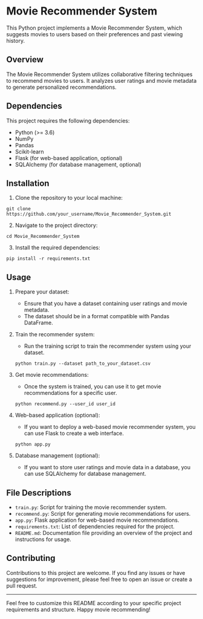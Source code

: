 # Movie Recommender System

This Python project implements a Movie Recommender System, which suggests movies to users based on their preferences and past viewing history.

## Overview

The Movie Recommender System utilizes collaborative filtering techniques to recommend movies to users. It analyzes user ratings and movie metadata to generate personalized recommendations.

## Dependencies

This project requires the following dependencies:

- Python (>= 3.6)
- NumPy
- Pandas
- Scikit-learn
- Flask (for web-based application, optional)
- SQLAlchemy (for database management, optional)

## Installation

1. Clone the repository to your local machine:

```
git clone https://github.com/your_username/Movie_Recommender_System.git
```

2. Navigate to the project directory:

```
cd Movie_Recommender_System
```

3. Install the required dependencies:

```
pip install -r requirements.txt
```

## Usage

1. Prepare your dataset:
   - Ensure that you have a dataset containing user ratings and movie metadata.
   - The dataset should be in a format compatible with Pandas DataFrame.

2. Train the recommender system:
   - Run the training script to train the recommender system using your dataset.
   ```
   python train.py --dataset path_to_your_dataset.csv
   ```

3. Get movie recommendations:
   - Once the system is trained, you can use it to get movie recommendations for a specific user.
   ```
   python recommend.py --user_id user_id
   ```

4. Web-based application (optional):
   - If you want to deploy a web-based movie recommender system, you can use Flask to create a web interface.
   ```
   python app.py
   ```

5. Database management (optional):
   - If you want to store user ratings and movie data in a database, you can use SQLAlchemy for database management.

## File Descriptions

- `train.py`: Script for training the movie recommender system.
- `recommend.py`: Script for generating movie recommendations for users.
- `app.py`: Flask application for web-based movie recommendations.
- `requirements.txt`: List of dependencies required for the project.
- `README.md`: Documentation file providing an overview of the project and instructions for usage.

## Contributing

Contributions to this project are welcome. If you find any issues or have suggestions for improvement, please feel free to open an issue or create a pull request.


---

Feel free to customize this README according to your specific project requirements and structure. Happy movie recommending!
